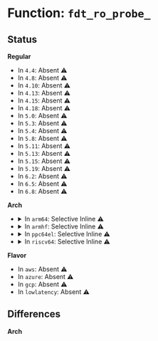 # Function: <code>fdt_ro_probe_</code>

## Status
<b>Regular</b>
<ul>
<li>
In <code>4.4</code>: Absent ⚠️
</li>
<li>
In <code>4.8</code>: Absent ⚠️
</li>
<li>
In <code>4.10</code>: Absent ⚠️
</li>
<li>
In <code>4.13</code>: Absent ⚠️
</li>
<li>
In <code>4.15</code>: Absent ⚠️
</li>
<li>
In <code>4.18</code>: Absent ⚠️
</li>
<li>
In <code>5.0</code>: Absent ⚠️
</li>
<li>
In <code>5.3</code>: Absent ⚠️
</li>
<li>
In <code>5.4</code>: Absent ⚠️
</li>
<li>
In <code>5.8</code>: Absent ⚠️
</li>
<li>
In <code>5.11</code>: Absent ⚠️
</li>
<li>
In <code>5.13</code>: Absent ⚠️
</li>
<li>
In <code>5.15</code>: Absent ⚠️
</li>
<li>
In <code>5.19</code>: Absent ⚠️
</li>
<li>
In <code>6.2</code>: Absent ⚠️
</li>
<li>
In <code>6.5</code>: Absent ⚠️
</li>
<li>
In <code>6.8</code>: Absent ⚠️
</li>
</ul>
<b>Arch</b>
<ul>
<li>
<details>
<summary>In <code>arm64</code>: Selective Inline ⚠️</summary>

```c
int fdt_ro_probe_(const void *fdt);
```

**Collision:** Unique Global

**Inline:** Selective

**Transformation:** False

**Instances:**

```
In lib/fdt.c (ffff80001143d708)
Location: scripts/dtc/libfdt/fdt.c:18
Inline: True
Direct callers:
  - lib/fdt.c:fdt_move
  - lib/fdt_ro.c:fdt_node_offset_by_compatible
  - lib/fdt_ro.c:fdt_node_offset_by_phandle
  - lib/fdt_ro.c:fdt_node_offset_by_prop_value
  - lib/fdt_ro.c:fdt_supernode_atdepth_offset
  - lib/fdt_ro.c:fdt_get_path
  - lib/fdt_ro.c:fdt_get_name
  - lib/fdt_ro.c:fdt_path_offset_namelen
  - lib/fdt_ro.c:fdt_subnode_offset_namelen
  - lib/fdt_ro.c:fdt_get_mem_rsv
  - lib/fdt_ro.c:fdt_get_string
  - lib/fdt_rw.c:fdt_open_into
  - lib/fdt_rw.c:fdt_rw_probe_
  - lib/fdt.c:fdt_move
  - lib/fdt_ro.c:fdt_node_offset_by_compatible
  - lib/fdt_ro.c:fdt_node_offset_by_phandle
  - lib/fdt_ro.c:fdt_node_offset_by_prop_value
  - lib/fdt_ro.c:fdt_supernode_atdepth_offset
  - lib/fdt_ro.c:fdt_get_path
  - lib/fdt_ro.c:fdt_get_name
  - lib/fdt_ro.c:fdt_path_offset_namelen
  - lib/fdt_ro.c:fdt_subnode_offset_namelen
  - lib/fdt_ro.c:fdt_get_mem_rsv
  - lib/fdt_ro.c:fdt_get_string
  - lib/fdt_rw.c:fdt_open_into
  - lib/fdt_rw.c:fdt_rw_probe_
```
**Symbols:**

```
ffff800010d85060-ffff800010d850d4: fdt_ro_probe_ (STB_GLOBAL)
```
</details>
</li>
<li>
<details>
<summary>In <code>armhf</code>: Selective Inline ⚠️</summary>

```c
int fdt_ro_probe_(const void *fdt);
```

**Collision:** Unique Global

**Inline:** Selective

**Transformation:** False

**Instances:**

```
In lib/fdt.c (c0e8006c)
Location: scripts/dtc/libfdt/fdt.c:18
Inline: True
Direct callers:
  - lib/fdt.c:fdt_move
  - lib/fdt_ro.c:fdt_node_offset_by_compatible
  - lib/fdt_ro.c:fdt_node_offset_by_phandle
  - lib/fdt_ro.c:fdt_node_offset_by_prop_value
  - lib/fdt_ro.c:fdt_supernode_atdepth_offset
  - lib/fdt_ro.c:fdt_get_path
  - lib/fdt_ro.c:fdt_get_name
  - lib/fdt_ro.c:fdt_path_offset_namelen
  - lib/fdt_ro.c:fdt_subnode_offset_namelen
  - lib/fdt_ro.c:fdt_get_mem_rsv
  - lib/fdt_ro.c:fdt_get_string
  - lib/fdt_rw.c:fdt_open_into
  - lib/fdt_rw.c:fdt_rw_probe_
```
**Symbols:**

```
c0e8006c-c0e800ec: fdt_ro_probe_ (STB_GLOBAL)
```
</details>
</li>
<li>
<details>
<summary>In <code>ppc64el</code>: Selective Inline ⚠️</summary>

```c
int fdt_ro_probe_(const void *fdt);
```

**Collision:** Unique Global

**Inline:** Selective

**Transformation:** False

**Instances:**

```
In lib/fdt.c (c000000000ec40c0)
Location: scripts/dtc/libfdt/fdt.c:18
Inline: True
Direct callers:
  - lib/fdt.c:fdt_move
  - lib/fdt_ro.c:fdt_node_offset_by_compatible
  - lib/fdt_ro.c:fdt_node_offset_by_phandle
  - lib/fdt_ro.c:fdt_node_offset_by_prop_value
  - lib/fdt_ro.c:fdt_supernode_atdepth_offset
  - lib/fdt_ro.c:fdt_get_path
  - lib/fdt_ro.c:fdt_get_name
  - lib/fdt_ro.c:fdt_path_offset_namelen
  - lib/fdt_ro.c:fdt_subnode_offset_namelen
  - lib/fdt_ro.c:fdt_get_mem_rsv
  - lib/fdt_ro.c:fdt_get_string
  - lib/fdt_rw.c:fdt_open_into
  - lib/fdt_rw.c:fdt_rw_probe_
```
**Symbols:**

```
c000000000ec40c0-c000000000ec4138: fdt_ro_probe_ (STB_GLOBAL)
```
</details>
</li>
<li>
<details>
<summary>In <code>riscv64</code>: Selective Inline ⚠️</summary>

```c
int fdt_ro_probe_(const void *fdt);
```

**Collision:** Unique Global

**Inline:** Selective

**Transformation:** False

**Instances:**

```
In lib/fdt.c (ffffffe0008aefe6)
Location: scripts/dtc/libfdt/fdt.c:18
Inline: True
Direct callers:
  - lib/fdt.c:fdt_move
  - lib/fdt_ro.c:fdt_node_offset_by_compatible
  - lib/fdt_ro.c:fdt_node_offset_by_phandle
  - lib/fdt_ro.c:fdt_node_offset_by_prop_value
  - lib/fdt_ro.c:fdt_supernode_atdepth_offset
  - lib/fdt_ro.c:fdt_get_path
  - lib/fdt_ro.c:fdt_get_name
  - lib/fdt_ro.c:fdt_path_offset_namelen
  - lib/fdt_ro.c:fdt_subnode_offset_namelen
  - lib/fdt_ro.c:fdt_get_mem_rsv
  - lib/fdt_ro.c:fdt_get_string
  - lib/fdt_rw.c:fdt_open_into
  - lib/fdt_rw.c:fdt_rw_probe_
```
**Symbols:**

```
ffffffe0008aefe6-ffffffe0008af0b8: fdt_ro_probe_ (STB_GLOBAL)
```
</details>
</li>
</ul>
<b>Flavor</b>
<ul>
<li>
In <code>aws</code>: Absent ⚠️
</li>
<li>
In <code>azure</code>: Absent ⚠️
</li>
<li>
In <code>gcp</code>: Absent ⚠️
</li>
<li>
In <code>lowlatency</code>: Absent ⚠️
</li>
</ul>

## Differences
<b>Arch</b>
<ul>
</ul>

